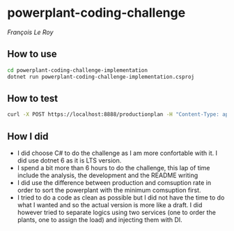 # powerplant-coding-challenge

*François Le Roy*
## How to use

```bash
cd powerplant-coding-challenge-implementation
dotnet run powerplant-coding-challenge-implementation.csproj
```
## How to test
```bash
curl -X POST https://localhost:8888/productionplan -H "Content-Type: application/json" -d @../example_payloads/payload1.json
```
## How I did
* I did choose C# to do the challenge as I am more confortable with it.  I did use dotnet 6 as it is LTS version.
* I spend a bit more than 6 hours to do the challenge, this lap of time include the analysis, the development and the README writing
* I did use the difference between production and comsuption rate in order to sort the powerplant with the minimum comsuption first.
* I tried to do a code as clean as possible but I did not have the time to do what I wanted and so the actual version is more like a draft. I did however tried to separate logics using two services (one to order the plants, one to assign the load) and injecting them with DI.

